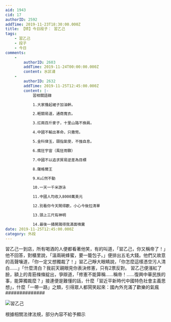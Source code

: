 ```yaml
---
aid: 1943
cid: 17
authorID: 2592
addTime: 2019-11-23T18:30:00.000Z
title: 【转】今日段子： 習乙己
tags:
    - 習乙己
    - 段子
    - 今日
comments:
    -
        authorID: 2603
        addTime: 2019-11-24T00:00:00.000Z
        content: 水区请
    -
        authorID: 2632
        addTime: 2019-11-25T12:45:00.000Z
        content: |-
            習相關語錄

            1.大家擼起裙子加油幹。

            2.輕關易道，通商寬衣。

            3.扛兩百斤麥子，十里山路不換肩。

            4.中國不輸出革命，只撒幣。

            5.金科侓玉，頤指氣使，不強自息。

            6.瘋狂宇宙（風狂雨驟）

            7.中國不以追求貿易逆差為目標

            8.薩格爾王

            9.Kuī然不動

            10.一天一千米游泳

            11.中國人均收入8000萬美元

            12.別看你今天鬧得歡，小心今後拉清單

            13.頭上三尺有神明

            14.最後一捅開濺得我滿面噴糞
date: 2019-11-25T12:45:00.000Z
category: 外段
---
```


習乙己一到店，所有喝酒的人便都看著他笑，有的叫道，「習乙己，你又稱帝了！」他不回答，對櫃里說，「溫兩碗蜂蜜，要一籠包子。」便排出五毛大錢。他們又故意的高聲嚷道，「你一定又想獨裁了！」習乙己睜大眼睛說，「你怎麼這樣憑空污人清白……」「什麼清白？我前天親眼見你表決修憲，只有2票反對。 習乙己便漲紅了臉，額上的青筋條條綻出，爭辯道，「修憲不能算稱……稱帝！……復興中華民族的事，能算獨裁麼？」接連便是難懂的話，什麼「習近平新時代中國特色社會主義思想」，什麼「一帶一路」之類，引得眾人都鬨笑起來：國內外充滿了歡樂的氣瘋 ##############

![習乙己](https://i.imgur.com/qSaOXYp.png)

根據相關法律法規，部分內容不給予顯示
